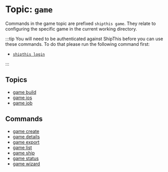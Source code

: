 # Topic: `game`

Commands in the game topic are prefixed `shipthis game`. They relate to configuring
the specific game in the current working directory.

:::tip
You will need to be authenticated against ShipThis before you can use these commands. To do that please run the following command first:

- [`shipthis login`](/docs/reference/login)

:::


## Topics

- [game build](/docs/reference/game/build)
- [game ios](/docs/reference/game/ios)
- [game job](/docs/reference/game/job)

## Commands

- [game create](/docs/reference/game/create)
- [game details](/docs/reference/game/details)
- [game export](/docs/reference/game/export)
- [game list](/docs/reference/game/list)
- [game ship](/docs/reference/game/ship)
- [game status](/docs/reference/game/status)
- [game wizard](/docs/reference/game/wizard)
